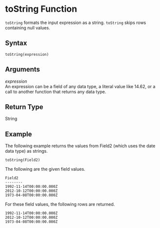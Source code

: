 # toString Function<a name="toString-function"></a>

`toString` formats the input expression as a string\. `toString` skips rows containing null values\.

## Syntax<a name="toString-function-syntax"></a>

```
toString(expression)
```

## Arguments<a name="toString-function-arguments"></a>

 *expression*   
 An expression can be a field of any data type, a literal value like 14\.62, or a call to another function that returns any data type\.

## Return Type<a name="toString-function-return-type"></a>

String

## Example<a name="toString-function-example"></a>

The following example returns the values from Field2 \(which uses the date data type\) as strings\.

```
toString(Field2)
```

The following are the given field values\.

```
Field2
--------
1992-11-14T00:00:00.000Z
2012-10-12T00:00:00.000Z
1973-04-08T00:00:00.000Z
```

For these field values, the following rows are returned\.

```
1992-11-14T00:00:00.000Z
2012-10-12T00:00:00.000Z
1973-04-08T00:00:00.000Z
```